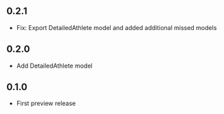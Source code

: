 ## 0.2.1

* Fix: Export DetailedAthlete model and added additional missed models

## 0.2.0

* Add DetailedAthlete model

## 0.1.0

* First preview release